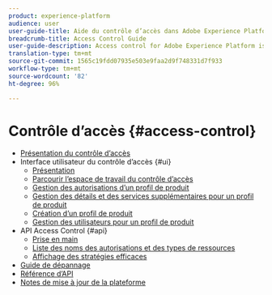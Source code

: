```yaml
---
product: experience-platform
audience: user
user-guide-title: Aide du contrôle d’accès dans Adobe Experience Platform
breadcrumb-title: Access Control Guide
user-guide-description: Access control for Adobe Experience Platform is provided through the Adobe Admin Console. This functionality leverages product profiles in Admin Console, which link users with permissions and sandboxes.
translation-type: tm+mt
source-git-commit: 1565c19fdd07935e503e9faa2d9f748331d7f933
workflow-type: tm+mt
source-wordcount: '82'
ht-degree: 96%

---
```



# Contrôle d’accès {#access-control}

* [Présentation du contrôle d’accès](home.md)
* Interface utilisateur du contrôle d’accès {#ui}
   * [Présentation](ui/overview.md)
   * [Parcourir l’espace de travail du contrôle d’accès](ui/browse.md)
   * [Gestion des autorisations d’un profil de produit](ui/permissions.md)
   * [Gestion des détails et des services supplémentaires pour un profil de produit](ui/details-and-services.md)
   * [Création d’un profil de produit](ui/create-profile.md)
   * [Gestion des utilisateurs pour un profil de produit](ui/users.md)
* API Access Control {#api}
   * [Prise en main](api/getting-started.md)
   * [Liste des noms des autorisations et des types de ressources](api/permissions-and-resource-types.md)
   * [Affichage des stratégies efficaces](api/effective-policies.md)
* [Guide de dépannage](troubleshooting-guide.md)
* [Référence d’API](https://www.adobe.io/apis/experienceplatform/home/api-reference.html#!acpdr/swagger-specs/access-control.yaml)
* [Notes de mise à jour de la plateforme](https://docs.adobe.com/content/help/fr-FR/experience-platform/release-notes/latest.html)